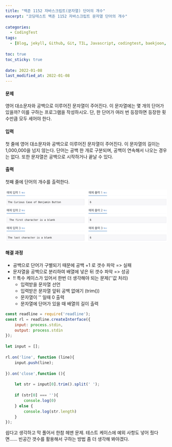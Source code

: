 ```yaml
---
title: "백준 1152 자바스크립트(문자열) 단어의 개수"
excerpt: "코딩테스트 백준 1152 자바스크립트 문자열 단어의 개수"

categories:
  - CodingTest
tags:
  - [Blog, jekyll, Github, Git, TIL, Javascript, codingtest, baekjoon, baekjoon 1152, Node.js, 백준, 노드, 코딩테스트, 백준 1152 자바스크립트, 백준 1152 javascript ]

toc: true
toc_sticky: true
 
date: 2022-01-08
last_modified_at: 2022-01-08
---
```

#### 문제
영어 대소문자와 공백으로 이루어진 문자열이 주어진다. 이 문자열에는 몇 개의 단어가 있을까? 이를 구하는 프로그램을 작성하시오. 단, 한 단어가 여러 번 등장하면 등장한 횟수만큼 모두 세어야 한다.

#### 입력
첫 줄에 영어 대소문자와 공백으로 이루어진 문자열이 주어진다. 이 문자열의 길이는 1,000,000을 넘지 않는다. 단어는 공백 한 개로 구분되며, 공백이 연속해서 나오는 경우는 없다. 또한 문자열은 공백으로 시작하거나 끝날 수 있다.

#### 출력
첫째 줄에 단어의 개수를 출력한다.

![1152](/assets/images/1152.png)

#### 해결 과정
* 공백으로 단어가 구별되기 때문에 공백 +1 로 갯수 파악 => 실패
* 문자열을 공백으로 분리하여 배열에 넣은 뒤 갯수 파악 => 성공
* ‼️ 특수 케이스가 있어서 한번 더 생각해야 되는 문제(''값 처리)
  * 입력받을 문자열 선언
  * 입력받은 문자열 앞뒤 공백 없애기 (trim())
  * 문자열이 '' 일때 0 출력
  * 문자열에 단어가 있을 때 배열의 길이 출력

```javascript
const readline = require('readline');
const rl = readline.createInterface({
    input: process.stdin,
    output: process.stdin
});

let input = [];

rl.on('line', function (line){
    input.push(line);

}).on('close',function (){

    let str = input[0].trim().split(' ');

    if (str[0] === ''){
        console.log(0)
    } else {
        console.log(str.length)
    }
});
```

쉽다고 생각하고 막 풀어서 한참 헤맨 문제. 테스트 케이스에 예외 사항도 넣어 줬다면......
빈공간 갯수를 활용해서 구하는 방법 좀 더 생각해 봐야겠다.
